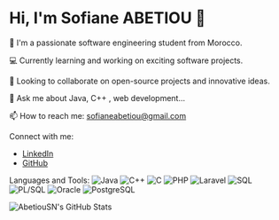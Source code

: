 # Hi, I'm Sofiane ABETIOU 👋

🌱 I'm a passionate software engineering student from Morocco.

💻 Currently learning and working on exciting software projects.

👯 Looking to collaborate on open-source projects and innovative ideas.

💬 Ask me about Java, C++ , web development...

📫 How to reach me: sofianeabetiou@gmail.com

Connect with me:
- [LinkedIn](https://www.linkedin.com/in/sofianeabetiou/)
- [GitHub](https://github.com/AbetiouSN)

Languages and Tools:
![Java](https://img.shields.io/badge/Java-007396?style=flat&logo=java&logoColor=white)
![C++](https://img.shields.io/badge/C%2B%2B-00599C?style=flat&logo=c%2B%2B)
![C](https://img.shields.io/badge/C-A8B9CC?style=flat&logo=c)
![PHP](https://img.shields.io/badge/PHP-777BB4?style=flat&logo=php&logoColor=white)
![Laravel](https://img.shields.io/badge/Laravel-FF2D20?style=flat&logo=laravel&logoColor=white)
![SQL](https://img.shields.io/badge/SQL-4479A1?style=flat&logo=microsoft-sql-server&logoColor=white)
![PL/SQL](https://img.shields.io/badge/PL%2FSQL-F80000?style=flat)
![Oracle](https://img.shields.io/badge/Oracle-F80000?style=flat&logo=oracle&logoColor=white)
![PostgreSQL](https://img.shields.io/badge/PostgreSQL-336791?style=flat&logo=postgresql&logoColor=white)



![AbetiouSN's GitHub Stats](https://github-readme-stats.vercel.app/api?username=AbetiouSN&show_icons=true)
